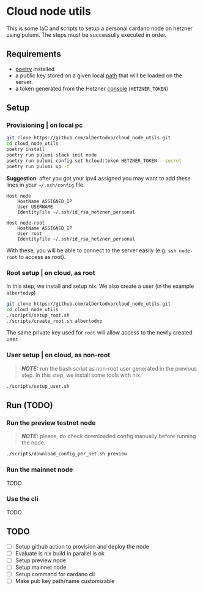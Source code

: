 # Cloud node utils
This is some IaC and scripts to setup a personal cardano node on hetzner using pulumi.
The steps must be successully executed in order.

## Requirements
- [poetry](https://python-poetry.org) installed
- a public key stored on a given local [path](./__main__.py#L11) that will be loaded on the server.
- a token generated from the Hetzner [console](https://console.hetzner.cloud/) (`HETZNER_TOKEN`)

## Setup 
### Provisioning | on local pc
```bash
git clone https://github.com/albertodvp/cloud_node_utils.git
cd cloud_node_utils
poetry install
poetry run pulumi stack init node
poetry run pulumi config set hcloud:token HETZNER_TOKEN --secret
poetry run pulumi up -f
```

**Suggestion**: after you got your ipv4 assigned you may want to add these lines in your `~/.ssh/config` file.
```plain
Host node
    HostName ASSIGNED_IP
    User USERNAME
    IdentityFile ~/.ssh/id_rsa_hetzner_personal

Host node-root
    HostName ASSIGNED_IP
    User root
    IdentityFile ~/.ssh/id_rsa_hetzner_personal
```
With these, you will be able to connect to the server easily (e.g. `ssh node-root` to access as root).

### Root setup | on cloud, as root
In this step, we install and setup nix. We also create a user (in the example `albertodvp`)
```bash
git clone https://github.com/albertodvp/cloud_node_utils.git
cd cloud_node_utils
./scripts/setup_root.sh
./scripts/create_root.sh albertodvp
```
The same private key used for `root` will allow access to the newly created user.

### User setup | on cloud, as non-root
> **_NOTE:_** run the bash script as non-root user generated in the previous step.
In this step, we install some tools with nix.
```bash
./scripts/setup_user.sh
```

## Run (TODO)
### Run the preview testnet node
> **_NOTE:_** please, do check downloaded config manually before running the node.
```bash
./scripts/download_config_per_net.sh preview

```
### Run the mainnet node
TODO

### Use the cli
TODO

## TODO
- [ ] Setup github action to provision and deploy the node
- [ ] Evaluate is nix build in parallel is ok
- [ ] Setup preview node
- [ ] Setup mainnet node
- [ ] Setup command for cardano cli
- [ ] Make pub key path/name customizable
